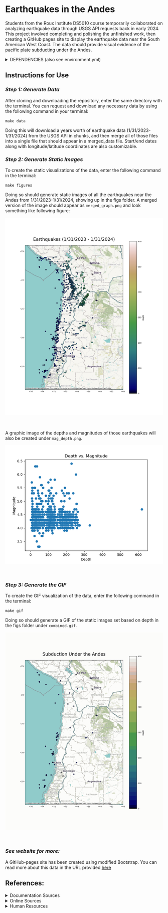 # Earthquakes in the Andes
Students from the Roux Institute DS5010 course temporarily collaborated on analyzing earthquake data through USGS API requests back in early 2024. This project involved completing and polishing the unfinished work, then creating a GitHub pages site to display the earthquake data near the South American West Coast. The data should provide visual evidence of the pacific plate subducting under the Andes.
<details>
  <summary>DEPENDENCIES (also see environment.yml)</summary>
  <ul>
    <li>Python 3.7+</li>
    <li>Requests</li>
    <li>GNU Make</li>
    <li>Pandas</li>
    <li>Geopandas</li>
    <li>Contextily</li>
    <li>ImageIO</li>
  </ul>
</details>

## Instructions for Use
### *Step 1: Generate Data*
After cloning and downloading the repository, enter the same directory with the terminal. You can request and download any necessary data by using the following command in your terminal:
```
make data
```
Doing this will download a years worth of earthquake data (1/31/2023-1/31/2024) from the USGS API in chunks, and then merge all of those files into a single file that should appear in a merged_data file. Start/end dates along with longitude/latitude coordinates are also customizable.

### *Step 2: Generate Static Images*
To create the static visualizations of the data, enter the following command in the terminal:
```
make figures
```
Doing so should generate static images of all the earthquakes near the Andes from 1/31/2023-1/31/2024, showing up in the figs folder. A merged version of the image should appear as `merged_graph.png` and look something like following figure:

<p align="center">
    <img src="figs/merged_graph.png" width="550">
</p><br>

A graphic image of the depths and magnitudes of those earthquakes will also be created under `mag_depth.png`.

<p align="center">
    <img src="figs/mag_depth.png" width="550">
</p><br>

### *Step 3: Generate the GIF*
To create the GIF visualization of the data, enter the following command in the terminal:
```
make gif
```
Doing so should generate a GIF of the static images set based on depth in the figs folder under `combined.gif`.
<p align="center">
    <img src="figs/combined.gif" width="550">
</p><br>

### *See website for more:*
A GitHub-pages site has been created using modified Bootstrap. You can read more about this data in the URL provided [here](https://charvander.github.io/usgs_earthquake_analysis/)


## References:
<details>
  <summary>Documentation Sources</summary>
  <ul>
    <li>Python <a href="https://www.python.org/downloads/">here</a></li>
    <li>Requests <a href="https://pypi.org/project/requests/">here</a></li>
    <li>GNU Make <a href="https://www.gnu.org/software/make/manual/make.html">here</a></li>
    <li>Pandas <a href="https://pandas.pydata.org">here</a></li>
    <li>Geopandas <a href="https://geopandas.org/en/stable/">here</a></li>
    <li>Contextily <a href="https://pypi.org/project/contextily/">here</a> and <a href="https://contextily.readthedocs.io/en/latest/">here</a></li>
    <li>ImageIO <a href="https://pypi.org/project/imageio/">here</a> and <a href="https://imageio.readthedocs.io/en/stable/">here</a></li>
    <li>USGS API Documentation <a href="https://earthquake.usgs.gov/fdsnws/event/1/">here</a></li>
  </ul>
</details>
<details>
<summary>Online Sources</summary>
  <ul>
    <li>tbd</li>
  </ul>
</details>
<details>
<summary>Human Resources</summary>
  <ul>
    <li>tbd</li>
  </ul>
</details>